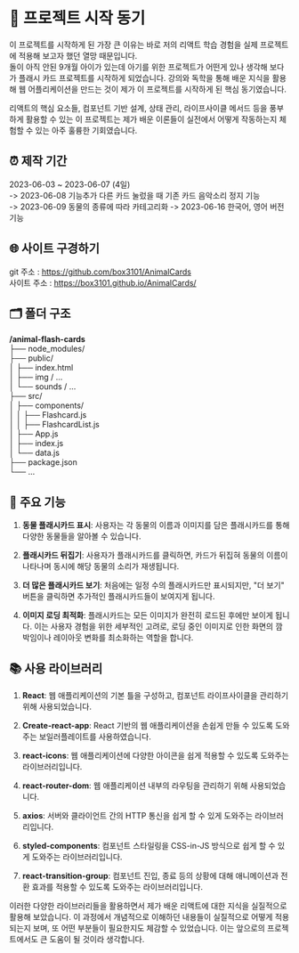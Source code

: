 # 🚀 프로젝트 시작 동기 

이 프로젝트를 시작하게 된 가장 큰 이유는 바로 저의 리액트 학습 경험을 실제 프로젝트에 적용해 보고자 했던 열망 때문입니다.   
돌이 아직 안된 9개월 아이가 있는데 아기를 위한 프로젝트가 어떤게 있나 생각해 보다가 플래시 카드 프로젝트를 시작하게 되었습니다.
강의와 독학을 통해 배운 지식을 활용해 웹 어플리케이션을 만드는 것이 제가 이 프로젝트를 시작하게 된 핵심 동기였습니다.

리액트의 핵심 요소들, 컴포넌트 기반 설계, 상태 관리, 라이프사이클 메서드 등을 풍부하게 활용할 수 있는 이 프로젝트는 제가 배운 이론들이 실전에서 어떻게 작동하는지 체험할 수 있는 아주 훌륭한 기회였습니다.

## ⏰ 제작 기간

2023-06-03 ~ 2023-06-07 (4일)  
-> 2023-06-08 기능추가 다른 카드 눌렀을 때 기존 카드 음악소리 정지 기능  
-> 2023-06-09 동물의 종류에 따라 카테고리화
-> 2023-06-16 한국어, 영어 버전 기능

## 🌐 사이트 구경하기

git 주소 : https://github.com/box3101/AnimalCards  
사이트 주소 : https://box3101.github.io/AnimalCards/

## 🗂 폴더 구조

**/animal-flash-cards**  
├── node_modules/  
├── public/  
│   ├── index.html  
│   ├── img / …  
│   └── sounds / …  
├── src/  
│   ├── components/  
│   │   ├── Flashcard.js  
│   │   ├── FlashcardList.js  
│   ├── App.js  
│   ├── index.js  
│   └── data.js  
├── package.json  
└── ...  

## 🌟 주요 기능

1. **동물 플래시카드 표시**: 사용자는 각 동물의 이름과 이미지를 담은 플래시카드를 통해 다양한 동물들을 알아볼 수 있습니다.

2. **플래시카드 뒤집기**: 사용자가 플래시카드를 클릭하면, 카드가 뒤집혀 동물의 이름이 나타나며 동시에 해당 동물의 소리가 재생됩니다.

3. **더 많은 플래시카드 보기**: 처음에는 일정 수의 플래시카드만 표시되지만, "더 보기" 버튼을 클릭하면 추가적인 플래시카드들이 보여지게 됩니다.

4. **이미지 로딩 최적화**: 플래시카드는 모든 이미지가 완전히 로드된 후에만 보이게 됩니다. 이는 사용자 경험을 위한 세부적인 고려로, 로딩 중인 이미지로 인한 화면의 깜박임이나 레이아웃 변화를 최소화하는 역할을 합니다.

## 📚 사용 라이브러리

1. **React**: 웹 애플리케이션의 기본 틀을 구성하고, 컴포넌트 라이프사이클을 관리하기 위해 사용되었습니다.

2. **Create-react-app**: React 기반의 웹 애플리케이션을 손쉽게 만들 수 있도록 도와주는 보일러플레이트를 사용하였습니다.

3. **react-icons**: 웹 애플리케이션에 다양한 아이콘을 쉽게 적용할 수 있도록 도와주는 라이브러리입니다.

4. **react-router-dom**: 웹 애플리케이션 내부의 라우팅을 관리하기 위해 사용되었습니다.

5. **axios**: 서버와 클라이언트 간의 HTTP 통신을 쉽게 할 수 있게 도와주는 라이브러리입니다.

6. **styled-components**: 컴포넌트 스타일링을 CSS-in-JS 방식으로 쉽게 할 수 있게 도와주는 라이브러리입니다.

7. **react-transition-group**: 컴포넌트 진입, 종료 등의 상황에 대해 애니메이션과 전환 효과를 적용할 수 있도록 도와주는 라이브러리입니다.

이러한 다양한 라이브러리들을 활용하면서 제가 배운 리액트에 대한 지식을 실질적으로 활용해 보았습니다. 이 과정에서 개념적으로 이해하던 내용들이 실질적으로 어떻게 적용되는지 보며, 또 어떤 부분들이 필요한지도 체감할 수 있었습니다. 이는 앞으로의 프로젝트에서도 큰 도움이 될 것이라 생각합니다.

